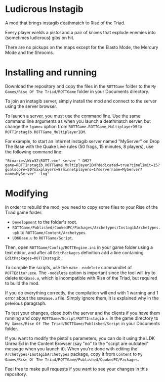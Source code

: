Ludicrous Instagib
==================

A mod that brings instagib deathmatch to Rise of the Triad.

Every player wields a pistol and a pair of knives that explode enemies into (sometimes ludicrous) gibs on hit.

There are no pickups on the maps except for the Elasto Mode, the Mercury Mode and the Shrooms.

Installing and running
======================

Download the repository and copy the files in the `ROTTGame` folder to the `My Games/Rise Of The Triad/ROTTGame` folder in your Documents directory.

To join an instagib server, simply install the mod and connect to the server using the server browser.

To launch a server, you must use the command line. Use the same command line arguments as when you launch a deathmatch server, but change the `?game=` option from `ROTTGame.ROTTGame_MultiplayerDM` to `ROTTInstagib.ROTTGame_MultiplayerIDM`.

For example, to start an Internet instagib server named "MyServer" on Drop The Base with the Quake Live rules (50 frags, 15 minutes, 8 players), use the following command line:

    "Binaries\Win32\ROTT.exe" server " DM2?game=ROTTInstagib.ROTTGame_MultiplayerIDM?dedicated=true?timelimit=15?goalscore=50?maxplayers=8?minnetplayers=1?servername=MyServer?name=MyServer" -log"

Modifying
=========

In order to rebuild the mod, you need to copy some files to your Rise of the Triad game folder:
* `Development` to the folder's root.
* `ROTTGame/Published/CookedPC/Packages/Archetypes/InstagibArchetypes.upk` to `ROTTGame/Content/Archetypes`.
* `UDKBase.u` to `ROTTGame/Script`.

Then, open `ROTTGame/Config/ROTTEngine.ini` in your game folder using a text editor, and after all `EditPackages` definition add a line containing `EditPackages=ROTTInstagib`.

To compile the scripts, use the `make -nodelete` commandlet of `ROTTEditor.exe`. The `-nodelete` option is important since the tool will try to delete `UDKBase.u`, which is incompatible with Rise of the Triad, but required to build the mod.

If you do everything correctly, the compilation will end with 1 warning and 1 error about the `UDKBase.u` file. Simply ignore them, it is explained why in the previous paragraph.

To test your changes, close both the server and the clients if you have them running and copy `ROTTGame/Script/ROTTInstagib.u` in the game directory to `My Games/Rise Of The Triad/ROTTGame/Published/Script` in your Documents folder.

If you want to modify the pistol's parameters, you can do it using the LDK UnrealEd in the Content Browser (say "no" to the "script are outdated" message when you launch it). When you're done with editing the `Archetypes/InstagibArchetypes` package, copy it from `Content` to `My Games/Rise Of The Triad/ROTTGame/Published/CookedPC/Packages`.

Feel free to make pull requests if you want to see your changes in this repository.
